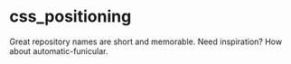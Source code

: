 # css_positioning
Great repository names are short and memorable. Need inspiration? How about automatic-funicular.
